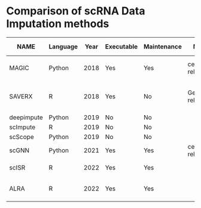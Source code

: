 # Comparison of scRNA Data Imputation methods

| NAME       | Language | Year | Executable | Maintenance | Network                 | Method                                      | Github                                              | Colab Link                                                                                                 | Paper                                                                                                                                                   |
| ---------- | -------- | ---- | ---------- | ----------- | ----------------------- | ------------------------------------------- | --------------------------------------------------- | ---------------------------------------------------------------------------------------------------------- | ------------------------------------------------------------------------------------------------------------------------------------------------------- |
| MAGIC      | Python   | 2018 | Yes        | Yes         | cell–cell relationships | Affinity Matrix and Gaussian Kernel         | [Link](https://github.com/KrishnaswamyLab/MAGIC)    | Link                                                                                                       | [Link](https://www.cell.com/cell/fulltext/S0092-8674(18)30724-4)                                                                                        |
| SAVERX     | R        | 2018 | Yes        | No          | Gene Gene relationships | Transfer learning with<br>Deep Autoencorder | [Link](https://github.com/mohuangx/SAVER)           | [Link](https://colab.research.google.com/drive/19cqt-OATTiWyILPbzgCkkd46RYFAS2im?usp=sharing)              | [Link](https://www.nature.com/articles/s41592-019-0537-1)                                                                                               |
| deepimpute | Python   | 2019 | No         | No          |                         |                                             | [Link](https://github.com/lanagarmire/DeepImpute)   | [Link](https://colab.research.google.com/drive/1f4pqbr_MbF3lhrQPIqkt2Rcn8TZ3eEXq?usp=sharing)              | [Link](https://genomebiology.biomedcentral.com/articles/10.1186/s13059-019-1837-6?fbclid=IwAR2wkwBbp_rQBv0muKEYlt-MDZGlJF6sej1sbKJOP58jvXX1XdD98aGuauo) |
| scImpute   | R        | 2019 | No         | No          |                         |                                             | [Link](https://github.com/Vivianstats/scImpute)     | [Link](https://colab.research.google.com/drive/194BFIe-kAMQSaJMHzEaxb4sQxi1qkpCs?usp=sharing)              | [Link](https://github.com/Vivianstats/scImpute)                                                                                                         |
| scScope    | Python   | 2019 | No         | No          |                         |                                             | [Link](https://github.com/AltschulerWu-Lab/scScope) | [Link](https://colab.research.google.com/drive/19Z-BhDwQCZnuLhN1mciucvaDWmozQVTd?usp=sharing)              | [Link](https://www.nature.com/articles/s41592-019-0353-7)                                                                                               |
| scGNN      | Python   | 2021 | Yes        | Yes         | cell–cell relationships | Graph Neural Network                        | [Link](https://github.com/juexinwang/scGNN)         | [Link](https://colab.research.google.com/drive/19ngopISgGhHwo5pWwmoFBoE8MjAuElNj#scrollTo=5xkhPQnIk63s)    | [Link](https://www.nature.com/articles/s41467-021-22197-x)                                                                                              |
| scISR      | R        | 2022 | Yes        | Yes         |                         | Subspace Regression                         | [Link](https://github.com/duct317/scISR)            | [Link](https://colab.research.google.com/drive/1qYFeyALhSJxax_SCQNeFfiW_AsI3KKEc?usp=sharing)              | [Link](https://www.nature.com/articles/s41598-022-06500-4)                                                                                              |
| ALRA       | R        | 2022 | Yes        | Yes         |                         | low-rank matrix approximation               | [Link](https://github.com/KlugerLab/ALRA)           | [Link](https://github.com/inoue0426/scRNA-Data-Imputation-comparison/blob/main/notebooks/ALRA_example.Rmd) | [Link](https://www.nature.com/articles/s41467-021-27729-z)                                                                                              |
